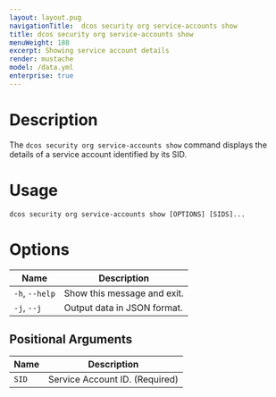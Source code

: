 ```yaml
---
layout: layout.pug
navigationTitle:  dcos security org service-accounts show
title: dcos security org service-accounts show
menuWeight: 180
excerpt: Showing service account details
render: mustache
model: /data.yml
enterprise: true
---
```


# Description

The `dcos security org service-accounts show` command displays the details of a service account identified by its SID.

# Usage

```
dcos security org service-accounts show [OPTIONS] [SIDS]...
```

# Options

| Name |  Description |
|---------|-------------|
|  `-h`, `--help` |  Show this message and exit.|
| `-j`, `--j` | Output data in JSON format.|

## Positional Arguments

| Name |  Description |
|---------|-------------|
| `SID` | Service Account ID. (Required)|
